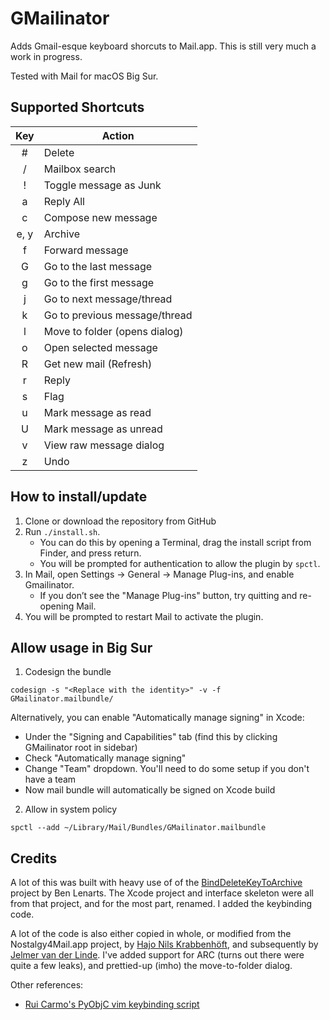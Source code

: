 # GMailinator

Adds Gmail-esque keyboard shorcuts to Mail.app.  This is still very much a work
in progress.

Tested with Mail for macOS Big Sur.

## Supported Shortcuts

|  Key   | Action                         |
| :----: | ------------------------------ |
|   #    |  Delete                        |
|   /    |  Mailbox search                |
|   !    |  Toggle message as Junk        |
|   a    |  Reply All                     |
|   c    |  Compose new message           |
|  e, y  |  Archive                       |
|   f    |  Forward message               |
|   G    |  Go to the last message        |
|   g    |  Go to the first message       |
|   j    |  Go to next message/thread     |
|   k    |  Go to previous message/thread |
|   l    |  Move to folder (opens dialog) |
|   o    |  Open selected message         |
|   R    |  Get new mail (Refresh)        |
|   r    |  Reply                         |
|   s    |  Flag                          |
|   u    |  Mark message as read          |
|   U    |  Mark message as unread        |
|   v    |  View raw message dialog       |
|   z    |  Undo                          |

## How to install/update

1. Clone or download the repository from GitHub
2. Run `./install.sh`.
    * You can do this by opening a Terminal, drag the install script from Finder, and press return.
    * You will be prompted for authentication to allow the plugin by `spctl`.
3. In Mail, open Settings -> General -> Manage Plug-ins, and enable Gmailinator.
    * If you don’t see the "Manage Plug-ins" button, try quitting and re-opening Mail.
4. You will be prompted to restart Mail to activate the plugin.

## Allow usage in Big Sur

1. Codesign the bundle
```
codesign -s "<Replace with the identity>" -v -f GMailinator.mailbundle/
```
Alternatively, you can enable "Automatically manage signing" in Xcode:
  - Under the "Signing and Capabilities" tab (find this by clicking GMailinator root in sidebar)
  - Check "Automatically manage signing"
  - Change "Team" dropdown. You'll need to do some setup if you don't have a team
  - Now mail bundle will automatically be signed on Xcode build

2. Allow in system policy
```
spctl --add ~/Library/Mail/Bundles/GMailinator.mailbundle
```

## Credits

A lot of this was built with heavy use of of the
[BindDeleteKeyToArchive](https://github.com/benlenarts/BindDeleteKeyToArchive)
project by Ben Lenarts.  The Xcode project and interface skeleton were
all from that project, and for the most part, renamed.  I added the keybinding code.

A lot of the code is also either copied in whole, or modified from the
Nostalgy4Mail.app project, by [Hajo Nils
Krabbenhöft](https://github.com/fxtentacle/Nostalgy-4-Mail.app), and
subsequently by [Jelmer van der
Linde](https://github.com/jelmervdl/Nostalgy-4-Mail.app). I've added support
for ARC (turns out there were quite a few leaks), and prettied-up (imho) the
move-to-folder dialog.

Other references:

- [Rui Carmo's PyObjC vim keybinding script](http://taoofmac.com/space/blog/2011/08/13/2110)
